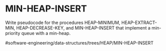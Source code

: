 # MIN-HEAP-INSERT

Write pseudocode for the procedures HEAP-MINIMUM, HEAP-EXTRACT-MIN, HEAP-DECREASE-KEY, and MIN-HEAP-INSERT that implement a min-priority queue with a min-heap.



#software-engineering/data-structures/trees/HEAP/MIN-HEAP-INSERT
